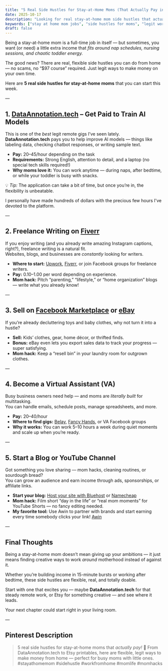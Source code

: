 ```yaml
---
title: "5 Real Side Hustles for Stay-at-Home Moms (That Actually Pay in 2025)"
date: 2025-10-17
description: "Looking for real stay-at-home mom side hustles that actually pay? Here are 5 legit, flexible ways to make money from home — including DataAnnotation.tech, freelance writing, Etsy, and more."
keywords: ["stay at home mom jobs", "side hustles for moms", "legit work from home", "dataannotation.tech", "ways to make money as a stay at home mom", "mom side hustle 2025", "flexible online jobs for moms"]
draft: false
---
```


Being a stay-at-home mom is a full-time job in itself — but sometimes, you want (or need) a little extra income that *fits around nap schedules, nursing sessions, and chaotic toddler energy.*

The good news? There are real, flexible side hustles you can do from home — no scams, no “$97 course” required. Just legit ways to make money on your own time.

Here are **5 real side hustles for stay-at-home moms** that you can start this week.

—

## 1. [DataAnnotation.tech](https://www.dataannotation.tech) – Get Paid to Train AI Models

This is one of the *best* legit remote gigs I’ve seen lately.  
**DataAnnotation.tech** pays you to help improve AI models — things like labeling data, checking chatbot responses, or writing sample text.

- **Pay:** $20–$45/hour depending on the task  
- **Requirements:** Strong English, attention to detail, and a laptop (no special tech skills required!)  
- **Why moms love it:** You can work anytime — during naps, after bedtime, or while your toddler is busy with snacks.  

💡 *Tip:* The application can take a bit of time, but once you’re in, the flexibility is unbeatable.

I personally have made hundreds of dollars with the precious few hours I've devoted to the platform.

—

## 2. Freelance Writing on [Fiverr](https://go.fiverr.com/visit/?bta=1148321&brand=fiverrmarketplace)

If you enjoy writing (and you already write amazing Instagram captions, right?), freelance writing is a natural fit.  
Websites, blogs, and businesses are *constantly* looking for writers.

- **Where to start:** [Upwork](https://www.upwork.com/), [Fiverr](https://go.fiverr.com/visit/?bta=1148321&brand=fiverrmarketplace), or join Facebook groups for freelance writers.  
- **Pay:** $0.10–$1.00 per word depending on experience.  
- **Mom hack:** Pitch “parenting,” “lifestyle,” or “home organization” blogs — write what you already know!

—

## 3. Sell on [Facebook Marketplace](https://www.facebook.com/marketplace) or [eBay](https://www.ebay.com/)

If you’re already decluttering toys and baby clothes, why not turn it into a hustle?

- **Sell:** Kids’ clothes, gear, home décor, or thrifted finds.  
- **Bonus:** eBay even lets you export sales data to track your progress — super satisfying.  
- **Mom hack:** Keep a “resell bin” in your laundry room for outgrown clothes.

—

## 4. Become a Virtual Assistant (VA)

Busy business owners need help — and moms are *literally built* for multitasking.  
You can handle emails, schedule posts, manage spreadsheets, and more.

- **Pay:** $20–$40/hour  
- **Where to find gigs:** [Belay](https://www.belaysolutions.com/), [Fancy Hands](https://www.fancyhands.com/), or VA Facebook groups  
- **Why it works:** You can work 5–10 hours a week during quiet moments and scale up when you’re ready.

—

## 5. Start a Blog or YouTube Channel

Got something you love sharing — mom hacks, cleaning routines, or sourdough bread?  
You can grow an audience and earn income through ads, sponsorships, or affiliate links.

- **Start your blog:** [Host your site with Bluehost](https://www.bluehost.com/) or [Namecheap](https://namecheap.pxf.io/)  
- **Mom hack:** Film short “day in the life” or “real mom moments” for YouTube Shorts — no fancy editing needed.
- **My favorite tool:** Use Awin to partner with brands and start earning every time somebody clicks your link! [Awin](http://www.awin1.com/)

—

## Final Thoughts

Being a stay-at-home mom doesn’t mean giving up your ambitions — it just means finding creative ways to work *around* motherhood instead of against it.

Whether you’re building income in 15-minute bursts or working after bedtime, these side hustles are flexible, real, and totally doable.

Start with one that excites you — maybe **DataAnnotation.tech** for that steady remote work, or Etsy for something creative — and see where it leads.  

Your next chapter could start right in your living room.

—

## Pinterest Description

> 5 real side hustles for stay-at-home moms that *actually pay!* 💸 From DataAnnotation.tech to Etsy printables, here are flexible, legit ways to make money from home — perfect for busy moms with little ones. #stayathomemom #sidehustle #workfromhome #momlife #momhacks